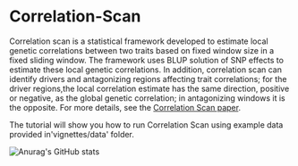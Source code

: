 # Correlation-Scan

Correlation scan is a statistical framework developed to estimate local genetic correlations between two traits based on fixed window size in a fixed sliding window. The framework uses BLUP solution of SNP effects to estimate these local genetic correlations. In addition, correlation scan can identify drivers and antagonizing regions affecting trait correlations; for the driver regions,the local correlation estimate has the same direction, positive or negative, as the global genetic correlation; in antagonizing windows it is the opposite. For more details, see the [Correlation Scan paper](https://doi.org/10.1101/2021.11.05.467409).

The tutorial will show you how to run Correlation Scan using example data provided in'vignettes/data' folder.

![Anurag's GitHub stats](https://github-readme-stats.vercel.app/api?username=optimist0372&theme=dark&show_icons=true)



